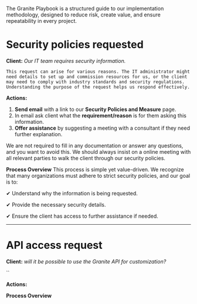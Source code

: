 The Granite Playbook is a structured guide to our implementation methodology, designed to reduce risk, create value, and ensure repeatability in every project.


# Security policies requested

**Client:** _Our IT team requires security information._

`This request can arise for various reasons. The IT administrator might need details to set up and commission resources for us, or the client may need to comply with industry standards and security regulations. Understanding the purpose of the request helps us respond effectively.`

**Actions:** 
1. **Send email** with a link to our **Security Policies and Measure** page.
2. In email ask client what the **requirement/reason** is for them asking this information.
3. **Offer assistance** by suggesting a meeting with a consultant if they need further explanation. 

We are not required to fill in any documentation or answer any questions, and you want to avoid this.
We should always insist on a online meeting with all relevant parties to walk the client through our security policies. 

**Process Overview**
This process is simple yet value-driven. We recognize that many organizations must adhere to strict security policies, and our goal is to:

✔ Understand why the information is being requested.

✔ Provide the necessary security details.

✔ Ensure the client has access to further assistance if needed.

---

# API access request

**Client:** _will it be possible to use the Granite API for customization?_

``

**Actions:** 

**Process Overview**
